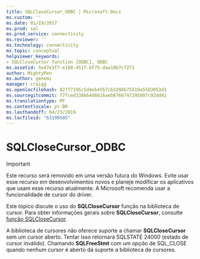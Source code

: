 ```yaml
---
title: SQLCloseCursor_ODBC | Microsoft Docs
ms.custom: ''
ms.date: 01/19/2017
ms.prod: sql
ms.prod_service: connectivity
ms.reviewer: ''
ms.technology: connectivity
ms.topic: conceptual
helpviewer_keywords:
- SQLCloseCursor function [ODBC], ODBC
ms.assetid: 5e47e3f7-e1b8-451f-bf75-daa19b7c7271
author: MightyPen
ms.author: genemi
manager: craigg
ms.openlocfilehash: 827f7195c5d4eb4f67cb3298b75519a5583053d1
ms.sourcegitcommit: f7fced330b64d6616aeb8766747295807c92dd41
ms.translationtype: MT
ms.contentlocale: pt-BR
ms.lasthandoff: 04/23/2019
ms.locfileid: "63199505"
---
```

# <a name="sqlclosecursorodbc"></a>SQLCloseCursor_ODBC
> [!IMPORTANT]  
>  Este recurso será removido em uma versão futura do Windows. Evite usar esse recurso em desenvolvimentos novos e planeje modificar os aplicativos que usam esse recurso atualmente. A Microsoft recomenda usar a funcionalidade de cursor do driver.  
  
 Este tópico discute o uso do **SQLCloseCursor** função na biblioteca de cursor. Para obter informações gerais sobre **SQLCloseCursor**, consulte [função SQLCloseCursor](../../../odbc/reference/syntax/sqlclosecursor-function.md).  
  
 A biblioteca de cursores não oferece suporte a chamar **SQLCloseCursor** sem um cursor aberto. Tentar isso retornará SQLSTATE 24000 (estado de cursor inválido). Chamando **SQLFreeStmt** com um *opção* de SQL_CLOSE quando nenhum cursor é aberto dá suporte a biblioteca de cursores.
